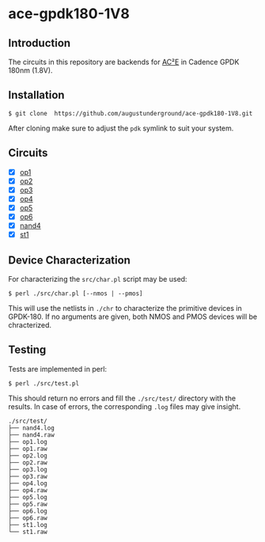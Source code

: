 # ace-gpdk180-1V8

## Introduction

The circuits in this repository are backends for
[AC²E](https://github.com/matthschw/ace) in Cadence GPDK 180nm (1.8V).

## Installation

```
$ git clone  https://github.com/augustunderground/ace-gpdk180-1V8.git
```

After cloning make sure to adjust the `pdk` symlink to suit your system.

## Circuits

- [X] [op1](https://raw.githubusercontent.com/matthschw/ace/main/figures/op1.png) 
- [X] [op2](https://raw.githubusercontent.com/matthschw/ace/main/figures/op2.png) 
- [X] [op3](https://raw.githubusercontent.com/matthschw/ace/main/figures/op3.png) 
- [X] [op4](https://raw.githubusercontent.com/matthschw/ace/main/figures/op4.png) 
- [X] [op5](https://raw.githubusercontent.com/matthschw/ace/main/figures/op5.png) 
- [X] [op6](https://raw.githubusercontent.com/matthschw/ace/main/figures/op6.png) 
- [X] [nand4](https://raw.githubusercontent.com/matthschw/ace/main/figures/nand4.png) 
- [X] [st1](https://raw.githubusercontent.com/matthschw/ace/main/figures/st1.png) 

## Device Characterization

For characterizing the `src/char.pl` script may be used:

```
$ perl ./src/char.pl [--nmos | --pmos]
```

This will use the netlists in `./chr` to characterize the primitive devices in
GPDK-180. If no arguments are given, both NMOS and PMOS devices will be
chracterized.

## Testing

Tests are implemented in perl:

```
$ perl ./src/test.pl
```

This should return no errors and fill the `./src/test/` directory with the
results. In case of errors, the corresponding `.log` files may give insight.

```
./src/test/
├── nand4.log
├── nand4.raw
├── op1.log
├── op1.raw
├── op2.log
├── op2.raw
├── op3.log
├── op3.raw
├── op4.log
├── op4.raw
├── op5.log
├── op5.raw
├── op6.log
├── op6.raw
├── st1.log
└── st1.raw
```

